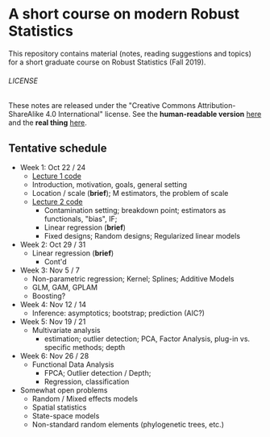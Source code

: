 # A short course on modern Robust Statistics

This repository contains material (notes, reading suggestions and topics) for a short
graduate course on Robust Statistics (Fall 2019).


###### LICENSE
These notes are released under the
"Creative Commons Attribution-ShareAlike 4.0 International" license.
See the **human-readable version** [here](https://creativecommons.org/licenses/by-sa/4.0/)
and the **real thing** [here](https://creativecommons.org/licenses/by-sa/4.0/legalcode).

## Tentative schedule

- Week 1: Oct 22 / 24
    - [Lecture 1 code](Lecture1.md)
    - Introduction, motivation, goals, general setting
    - Location / scale (**brief**); M estimators, the problem of scale
    - [Lecture 2 code](Lecture2.md)
         - Contamination setting; breakdown point; estimators as functionals, "bias", IF;
        - Linear regression (**brief**)
        - Fixed designs;  Random designs;  Regularized linear models
- Week 2: Oct 29 / 31
    - Linear regression (**brief**)
        - Cont'd
- Week 3: Nov 5 / 7
    - Non-parametric regression;  Kernel; Splines; Additive Models
    - GLM, GAM, GPLAM
    - Boosting?
- Week 4: Nov 12 / 14
    - Inference: asymptotics; bootstrap; prediction (AIC?)
- Week 5: Nov 19 / 21
    - Multivariate analysis
         - estimation; outlier detection; PCA, Factor Analysis, plug-in vs. specific methods; depth
- Week 6: Nov 26 / 28
    - Functional Data Analysis
         - FPCA; Outlier detection / Depth;
        - Regression, classification
- Somewhat open problems
    - Random / Mixed effects models
    - Spatial statistics
    - State-space models
    - Non-standard random elements (phylogenetic trees, etc.)

